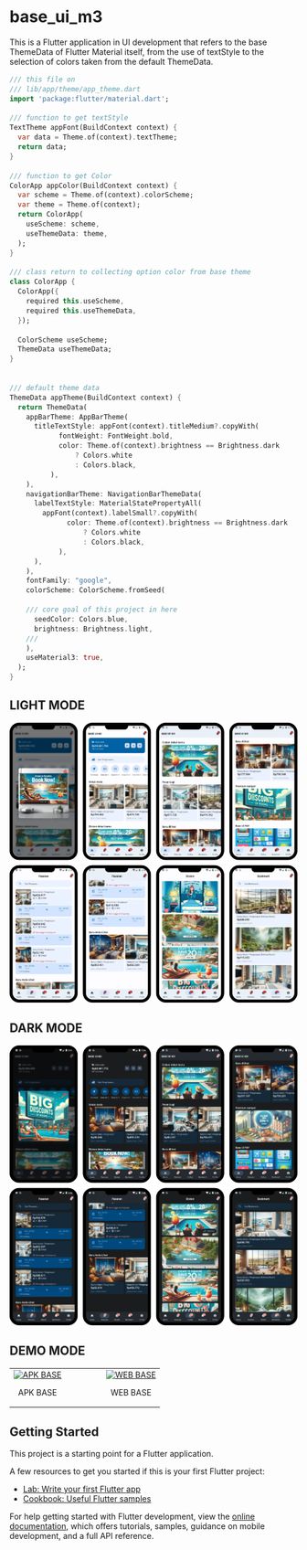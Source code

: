 # base_ui_m3

This is a Flutter application in UI development that refers to the base ThemeData of Flutter Material itself, from the use of textStyle to the selection of colors taken from the default ThemeData.


```dart
/// this file on 
/// lib/app/theme/app_theme.dart
import 'package:flutter/material.dart';

/// function to get textStyle
TextTheme appFont(BuildContext context) {
  var data = Theme.of(context).textTheme;
  return data;
}

/// function to get Color
ColorApp appColor(BuildContext context) {
  var scheme = Theme.of(context).colorScheme;
  var theme = Theme.of(context);
  return ColorApp(
    useScheme: scheme,
    useThemeData: theme,
  );
}

/// class return to collecting option color from base theme
class ColorApp {
  ColorApp({
    required this.useScheme,
    required this.useThemeData,
  });

  ColorScheme useScheme;
  ThemeData useThemeData;
}


/// default theme data
ThemeData appTheme(BuildContext context) {
  return ThemeData(
    appBarTheme: AppBarTheme(
      titleTextStyle: appFont(context).titleMedium?.copyWith(
            fontWeight: FontWeight.bold,
            color: Theme.of(context).brightness == Brightness.dark
                ? Colors.white
                : Colors.black,
          ),
    ),
    navigationBarTheme: NavigationBarThemeData(
      labelTextStyle: MaterialStatePropertyAll(
        appFont(context).labelSmall?.copyWith(
              color: Theme.of(context).brightness == Brightness.dark
                  ? Colors.white
                  : Colors.black,
            ),
      ),
    ),
    fontFamily: "google",
    colorScheme: ColorScheme.fromSeed(

    /// core goal of this project in here
      seedColor: Colors.blue,
      brightness: Brightness.light,
    ///
    ),
    useMaterial3: true,
  );
}
```
## LIGHT MODE
![LIGHT MODE](https://raw.githubusercontent.com/baydim/base_ui_m3/main/assets/images/light.webp)

## DARK MODE
![DARK MODE](https://raw.githubusercontent.com/baydim/base_ui_m3/main/assets/images/dark.webp)





<!-- https://cdn-icons-png.flaticon.com/512/888/888839.png -->

## DEMO MODE
<table style="text-align: center;">
    <tr>
        <td style="text-align: center;">
            <a href="https://drive.google.com/drive/folders/1_5-TCLEwO30gBgnmhu2WHHZOuzRUd-wn?usp=drive_link">
                <img src="https://cdn-icons-png.flaticon.com/512/888/888839.png" alt="APK BASE" width="50">
            </a>
            <p>APK BASE</p>
        </td>
        <td width="50px">
        </td>
        <td style="text-align: center;">
            <a href="https://base-ui-m3-web.vercel.app/">
                <img src="https://cdn-icons-png.flaticon.com/512/10453/10453141.png" alt="WEB BASE" width="50">
            </a>
            <p>WEB BASE</p>
        </td>
    </tr>
</table>


## Getting Started

This project is a starting point for a Flutter application.

A few resources to get you started if this is your first Flutter project:

- [Lab: Write your first Flutter app](https://docs.flutter.dev/get-started/codelab)
- [Cookbook: Useful Flutter samples](https://docs.flutter.dev/cookbook)

For help getting started with Flutter development, view the
[online documentation](https://docs.flutter.dev/), which offers tutorials,
samples, guidance on mobile development, and a full API reference.
